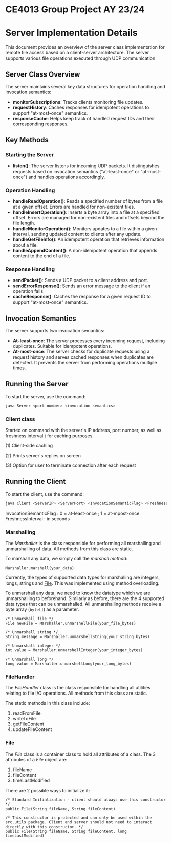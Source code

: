 # CE4013 Group Project AY 23/24

# Server Implementation Details

This document provides an overview of the server class implementation for remote file access based on a client-server architecture. The server supports various file operations executed through UDP communication. 

## Server Class Overview

The server maintains several key data structures for operation handling and invocation semantics:

- **monitorSubscriptions**: Tracks clients monitoring file updates.
- **requestHistory**: Caches responses for idempotent operations to support "at-most-once" semantics.
- **responseCache**: Helps keep track of handled request IDs and their corresponding responses.

## Key Methods

### Starting the Server

- **listen()**: The server listens for incoming UDP packets. It distinguishes requests based on invocation semantics ("at-least-once" or "at-most-once") and handles operations accordingly.

### Operation Handling

- **handleReadOperation()**: Reads a specified number of bytes from a file at a given offset. Errors are handled for non-existent files.
- **handleInsertOperation()**: Inserts a byte array into a file at a specified offset. Errors are managed for non-existent files and offsets beyond the file length.
- **handleMonitorOperation()**: Monitors updates to a file within a given interval, sending updated content to clients after any update.
- **handleGetFileInfo()**: An idempotent operation that retrieves information about a file.
- **handleAppendContent()**: A non-idempotent operation that appends content to the end of a file.

### Response Handling

- **sendPacket()**: Sends a UDP packet to a client address and port.
- **sendErrorResponse()**: Sends an error message to the client if an operation fails.
- **cacheResponse()**: Caches the response for a given request ID to support "at-most-once" semantics.

## Invocation Semantics

The server supports two invocation semantics:

- **At-least-once**: The server processes every incoming request, including duplicates. Suitable for idempotent operations.
- **At-most-once**: The server checks for duplicate requests using a request history and serves cached responses when duplicates are detected. It prevents the server from performing operations multiple times.

## Running the Server

To start the server, use the command:

```bash
java Server <port number> <invocation semantics>
```

### Client class

Started on command with the server's IP address, port number, as well as freshness interval t for caching purposes. 

(1) Client-side caching 

(2) Prints server's replies on screen

(3) Option for user to terminate connection after each request 

## Running the Client

To start the client, use the command:

```bash
java Client <ServerIP> <ServerPort> <InvocationSemanticFlag> <FreshnessInterval>
```

InvocationSemanticFlag : 0 = at-least-once ; 1 = at-mpost-once
FreshnessInterval : in seconds

### Marshalling 

The *Marshaller* is the class responsible for performing all marshalling and unmarshalling of data. All methods from this class are static. 

To marshall any data, we simply call the *marshall method*:

```Marshaller.marshall(your_data)```

Currently, the types of supported data types for marshalling are integers, longs, strings and [File](#file). This was implemented using method overloading. 

To unmarshall any data, we need to know the datatype which we are unmarshalling to beforehand. Similarly as before, there are the 4 supported data types that can be unmarshalled. All unmarshalling methods receive a byte array (`byte[]`) as a parameter. 

```
/* Unmarshall file */
File newFile = Marshaller.unmarshellFile(your_file_bytes)

/* Unmarshall string */
String message = Marshaller.unmarshellString(your_string_bytes)

/* Unmarshall integer */
int value = Marshaller.unmarshellInteger(your_integer_bytes)

/* Unmarshall long */
long value = Marshaller.unmarshellLong(your_long_bytes)
```

### FileHandler

The *FileHandler* class is the class responsible for handling all utilities relating to file I/O operations. All methods from this class are static. 

The static methods in this class include:

1) readFromFile
2) writeToFile
3) getFileContent
4) updateFileContent

### File

The *File* class is a container class to hold all attributes of a class. The 3 attributes of a *File* object are:

1) fileName
2) fileContent
3) timeLastModified

There are 2 possible ways to initialize it:

```
/* Standard Initialization - client should always use this constructor */
public File(String fileName, String fileContent)

/* This constructor is protected and can only be used within the src.utils package. Client and server should not need to interact directly with this constructor. */
public File(String fileName, String fileContent, long timeLastModified)
```
